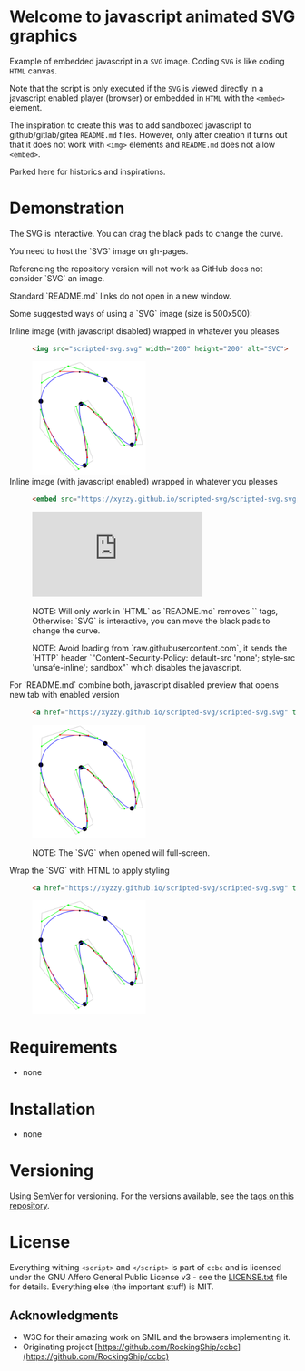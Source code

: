 # Welcome to javascript animated SVG graphics

Example of embedded javascript in a `SVG` image. Coding `SVG` is like coding `HTML` canvas.

Note that the script is only executed if the `SVG` is viewed directly in a javascript enabled player (browser) or embedded in `HTML` with the `<embed>` element.

The inspiration to create this was to add sandboxed javascript to github/gitlab/gitea `README.md` files.
However, only after creation it turns out that it does not work with `<img>` elements and `README.md` does not allow `<embed>`.

Parked here for historics and inspirations.

# Demonstration

<p>The SVG is interactive. You can drag the black pads to change the curve.</p>

<p>You need to host the `SVG` image on gh-pages.</p>

<p>Referencing the repository version will not work as GitHub does not consider `SVG` an image.</p>

<p>Standard `README.md` links do not open in a new window.</p>

<p>Some suggested ways of using a `SVG` image (size is 500x500):</p>

<dl>
<dt>Inline image (with javascript disabled) wrapped in whatever you pleases</dt>
<dd>

```html
<img src="scripted-svg.svg" width="200" height="200" alt="SVC">
```

<img src="scripted-svg.svg" width="200" height="200" alt="SVC">
</dd>

<dt>Inline image (with javascript enabled) wrapped in whatever you pleases</dt>
<dd>

```html
<embed src="https://xyzzy.github.io/scripted-svg/scripted-svg.svg" type="image/svg+xml">
```

<embed src="https://xyzzy.github.io/scripted-svg/scripted-svg.svg" type="image/svg+xml">

<p>NOTE: Will only work in `HTML` as `README.md` removes `<embed>` tags, Otherwise: `SVG` is interactive, you can move the black pads to change the curve.</p>
<p>NOTE: Avoid loading from `raw.githubusercontent.com`, it sends the `HTTP` header `"Content-Security-Policy: default-src 'none'; style-src 'unsafe-inline'; sandbox"` which disables the javascript.</p>
</dd>

<dt>For `README.md` combine both, javascript disabled preview that opens new tab with enabled version</dt>
<dd>

```html
<a href="https://xyzzy.github.io/scripted-svg/scripted-svg.svg" target="_blank"><img src="scripted-svg.svg" width="200" height="200" alt="SVC"></a>
```

<a href="https://xyzzy.github.io/scripted-svg/scripted-svg.svg" target="_blank"><img src="scripted-svg.svg" width="200" height="200" alt="SVC"></a>

<p>NOTE: The `SVG` when opened will full-screen.</p>
</dd>

<dt>Wrap the `SVG` with HTML to apply styling</dt>
<dd>

```html
<a href="https://xyzzy.github.io/scripted-svg/scripted-svg.svg" target="_blank"><img src="scripted-svg.svg" width="200" height="200" alt="SVC"></a>
```

<a href="https://xyzzy.github.io/scripted-svg/scripted-svg.html" target="_blank"><img src="scripted-svg.svg" width="200" height="200" alt="SVC"></a>
</dd>
</dl>

# Requirements

*   none

# Installation

*   none

# Versioning

Using [SemVer](http://semver.org/) for versioning. For the versions available, see the [tags on this repository](https://github.com/xyzzy/scripted-svg/tags).

# License

Everything withing `<script>` and `</script>` is part of `ccbc` and is licensed under the GNU Affero General Public License v3 - see the [LICENSE.txt](LICENSE.txt) file for details.
Everything else (the important stuff) is MIT.

## Acknowledgments

* W3C for their amazing work on SMIL and the browsers implementing it.
* Originating project [https://github.com/RockingShip/ccbc](https://github.com/RockingShip/ccbc)

